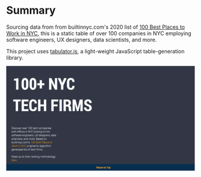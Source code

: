 # Summary 

Sourcing data from from builtinnyc.com's 2020 list of [100 Best Places to Work in NYC](https://www.builtinnyc.com/companies/best-places-to-work-nyc), this is a static table of over 100 companies in NYC employing software engineers, UX designers, data scientists, and more.

This project uses <a href="http://tabulator.info/">tabulator.js</a>, a light-weight JavaScript table-generation library.

<a href="https://aprilharris.github.io/100-tech-companies/" target="_blank" rel="noopener noreferrer"><img src="preview.png"></a>
